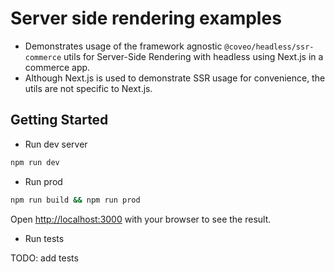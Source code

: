 # Server side rendering examples

- Demonstrates usage of the framework agnostic `@coveo/headless/ssr-commerce` utils for Server-Side Rendering with headless using Next.js in a commerce app.
- Although Next.js is used to demonstrate SSR usage for convenience, the utils are not specific to Next.js.

## Getting Started

- Run dev server

```bash
npm run dev
```

- Run prod

```bash
npm run build && npm run prod
```

Open [http://localhost:3000](http://localhost:3000) with your browser to see the result.

- Run tests

TODO: add tests
